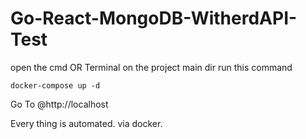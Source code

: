 # Go-React-MongoDB-WitherdAPI-Test

open the cmd OR Terminal on the project main dir
run this command 


    docker-compose up -d

Go To @http://localhost

Every thing is automated. via docker.

